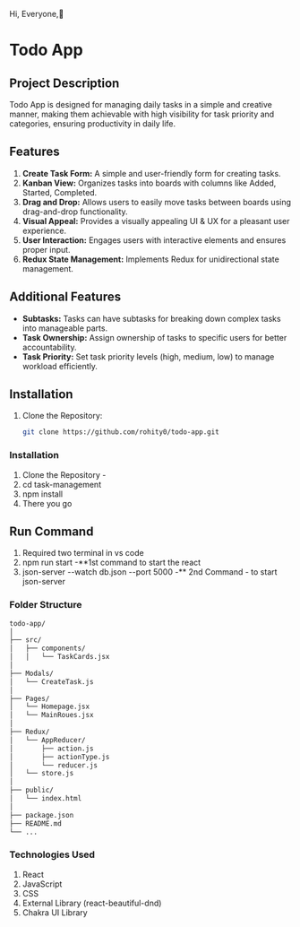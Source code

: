 Hi, Everyone,👋

# Todo App

## Project Description

Todo App is designed for managing daily tasks in a simple and creative manner, making them achievable with high visibility for task priority and categories, ensuring productivity in daily life.

## Features
1. **Create Task Form:** A simple and user-friendly form for creating tasks.
2. **Kanban View:** Organizes tasks into boards with columns like Added, Started, Completed.
3. **Drag and Drop:** Allows users to easily move tasks between boards using drag-and-drop functionality.
4. **Visual Appeal:** Provides a visually appealing UI & UX for a pleasant user experience.
5. **User Interaction:** Engages users with interactive elements and ensures proper input.
6. **Redux State Management:** Implements Redux for unidirectional state management.

## Additional Features

- **Subtasks:** Tasks can have subtasks for breaking down complex tasks into manageable parts.
- **Task Ownership:** Assign ownership of tasks to specific users for better accountability.
- **Task Priority:** Set task priority levels (high, medium, low) to manage workload efficiently.

## Installation

1. Clone the Repository:
   ```bash
   git clone https://github.com/rohity0/todo-app.git
   ```

### Installation

1. Clone the Repository -
2. cd task-management
3. npm install
4. There you go

## Run Command

1. Required two terminal in vs code
2. npm run start -\*\*1st command to start the react
3. json-server --watch db.json --port 5000 -\*\* 2nd Command - to start json-server

### Folder Structure

```bash
todo-app/
│
├── src/
│   ├── components/
│   │   └── TaskCards.jsx
│
├── Modals/
│   └── CreateTask.js
│
├── Pages/
│   └── Homepage.jsx
│   └── MainRoues.jsx
│
├── Redux/
│   └── AppReducer/
│       ├── action.js
│       ├── actionType.js
│       └── reducer.js
│   └── store.js
│
├── public/
│   └── index.html
│
├── package.json
├── README.md
└── ...
```

### Technologies Used

1. React
2. JavaScript
3. CSS
4. External Library (react-beautiful-dnd)
5. Chakra UI Library
